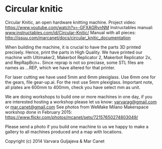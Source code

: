 Circular knitic
===============

Circular Knitic, an open hardware knitting machine. 
Project video: https://www.youtube.com/watch?v=-GFXAGRynNM
Instructables manual: www.instructables.com/id/Circular-Knitic/
Manual with all pieces: http://issuu.com/marcanet/docs/circular_knitic_documentation

When building the machine, it is crucial to have the parts 3D printed precisely. Hence, print the parts in High Quality.
We have printed our machine with Ultimaker2, Makerbot Replicator 2, Makerbot Replicator 2x, and RepRapBcn+. Since reprap is not so preciase, some STL files are names as ...REP, which we have altered for that printer.

For laser cutting we have used 5mm and 6mm plexiglass. Use 6mm one for the gears, file gear-up.ai. For the rest use 5mm plexiglass. Important note, all plates are 600mm to 400mm, check you have select mm as unit. 

We are doing workshops to build one or more machines in one day, if you are interested hosting a workshop please let us know:
varvarag@gmail.com  or mar.canet@gmail.com See photos from WeMake Milano Makerspace workshop done in February 2015: https://www.flickr.com/photos/mcanet/sets/72157650274803049/

Please send a photo if you build one machine to us we happy to make a gallery to all machines produced and a map with locations.

Copyright (c) 2014 Varvara Guljajeva & Mar Canet 